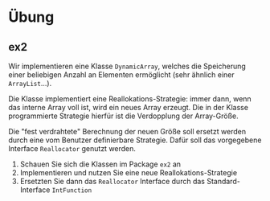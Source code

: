 # Übung

## ex2

Wir implementieren eine Klasse `DynamicArray`, welches die Speicherung einer beliebigen Anzahl
an Elementen ermöglicht (sehr ähnlich einer `ArrayList`...).

Die Klasse implementiert eine Reallokations-Strategie: immer dann, wenn das interne Array voll ist,
wird ein neues Array erzeugt. Die in der Klasse programmierte Strategie hierfür ist die
Verdopplung der Array-Größe.

Die "fest verdrahtete" Berechnung der neuen Größe soll ersetzt werden durch eine vom Benutzer
definierbare Strategie. Dafür soll das vorgegebene Interface `Reallocator` genutzt werden.

1. Schauen Sie sich die Klassen im Package `ex2` an
2. Implementieren und nutzen Sie eine neue Reallokations-Strategie
3. Ersetzten Sie dann das `Reallocator` Interface durch das Standard-Interface `IntFunction`

